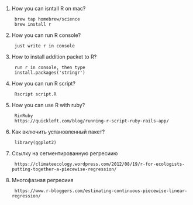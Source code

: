 1. How you can isntall R on mac?
    
        brew tap homebrew/science
        brew install r
2. How you can run R console?
    
        just write r in console
3. How to install addition packet to R?
        
        run r in console, then type 
        install.packages('stringr')

4. How you can run R script?
    
        Rscript script.R
3. How you can use R with ruby?
   
        RinRuby
        https://quickleft.com/blog/running-r-script-ruby-rails-app/
4. Как включить установленный пакет?
        
        library(ggplot2)
5. Ссылку на сегментированную регресиию

        https://climateecology.wordpress.com/2012/08/19/r-for-ecologists-putting-together-a-piecewise-regression/
6. Многофазная регресиия
    
        https://www.r-bloggers.com/estimating-continuous-piecewise-linear-regression/
